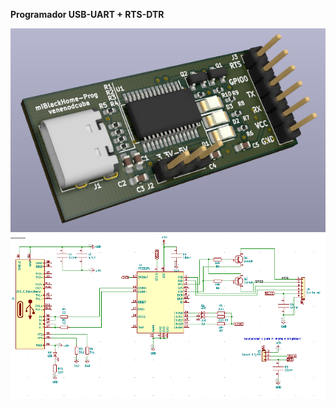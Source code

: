 **Programador USB-UART + RTS-DTR**

![Optional Text](./img/progm.png)
![Optional Text](./img/diagram.png)
